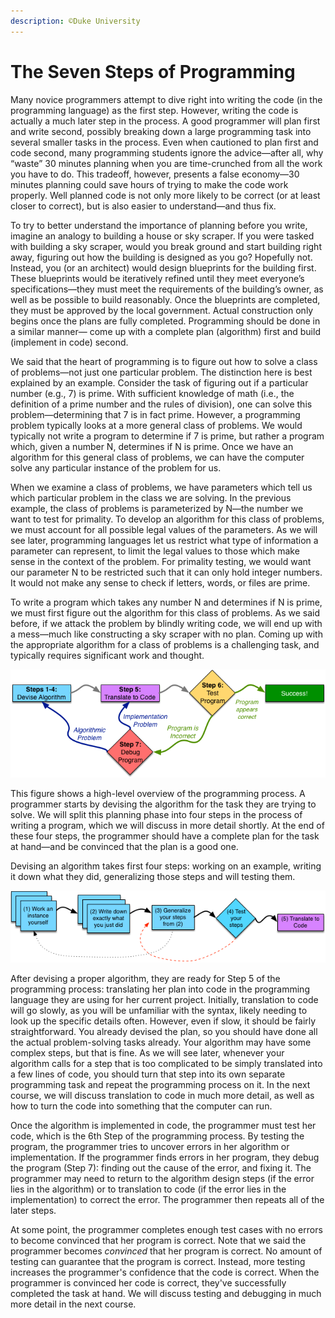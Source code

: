 ```yaml
---
description: ©Duke University
---
```


# The Seven Steps of Programming

Many novice programmers attempt to dive right into writing the code \(in the programming language\) as the first step. However, writing the code is actually a much later step in the process. A good programmer will plan first and write second, possibly breaking down a large programming task into several smaller tasks in the process. Even when cautioned to plan first and code second, many programming students ignore the advice—after all, why “waste” 30 minutes planning when you are time-crunched from all the work you have to do. This tradeoff, however, presents a false economy—30 minutes planning could save hours of trying to make the code work properly. Well planned code is not only more likely to be correct \(or at least closer to correct\), but is also easier to understand—and thus fix.

To try to better understand the importance of planning before you write, imagine an analogy to building a house or sky scraper. If you were tasked with building a sky scraper, would you break ground and start building right away, figuring out how the building is designed as you go? Hopefully not. Instead, you \(or an architect\) would design blueprints for the building first. These blueprints would be iteratively refined until they meet everyone’s specifications—they must meet the requirements of the building’s owner, as well as be possible to build reasonably. Once the blueprints are completed, they must be approved by the local government. Actual construction only begins once the plans are fully completed. Programming should be done in a similar manner— come up with a complete plan \(algorithm\) first and build \(implement in code\) second.

We said that the heart of programming is to figure out how to solve a class of problems—not just one particular problem. The distinction here is best explained by an example. Consider the task of figuring out if a particular number \(e.g., 7\) is prime. With sufficient knowledge of math \(i.e., the definition of a prime number and the rules of division\), one can solve this problem—determining that 7 is in fact prime. However, a programming problem typically looks at a more general class of problems. We would typically not write a program to determine if 7 is prime, but rather a program which, given a number N, determines if N is prime. Once we have an algorithm for this general class of problems, we can have the computer solve any particular instance of the problem for us.

When we examine a class of problems, we have parameters which tell us which particular problem in the class we are solving. In the previous example, the class of problems is parameterized by N—the number we want to test for primality. To develop an algorithm for this class of problems, we must account for all possible legal values of the parameters. As we will see later, programming languages let us restrict what type of information a parameter can represent, to limit the legal values to those which make sense in the context of the problem. For primality testing, we would want our parameter N to be restricted such that it can only hold integer numbers. It would not make any sense to check if letters, words, or files are prime.

To write a program which takes any number N and determines if N is prime, we must first figure out the algorithm for this class of problems. As we said before, if we attack the problem by blindly writing code, we will end up with a mess—much like constructing a sky scraper with no plan. Coming up with the appropriate algorithm for a class of problems is a challenging task, and typically requires significant work and thought.

![](../.gitbook/assets/qxjdiqxceeebgapiskr0eg_0bfe6c1d55d020d7b2180a90443b1c26_01_high_level_prog.png)

This figure shows a high-level overview of the programming process. A programmer starts by devising the algorithm for the task they are trying to solve. We will split this planning phase into four steps in the process of writing a program, which we will discuss in more detail shortly. At the end of these four steps, the programmer should have a complete plan for the task at hand—and be convinced that the plan is a good one.  
  
Devising an algorithm takes first four steps: working on an example, writing it down what they did, generalizing those steps and will testing them. 

![](../.gitbook/assets/kbp1hatheeebnhjf9kzsoa_80d7e65e9d1ab2fccd4b1d799964717f_01_steps_new.png)

After devising a proper algorithm, they are ready for Step 5 of the programming process: translating her plan into code in the programming language they are using for her current project. Initially, translation to code will go slowly, as you will be unfamiliar with the syntax, likely needing to look up the specific details often. However, even if slow, it should be fairly straightforward. You already devised the plan, so you should have done all the actual problem-solving tasks already. Your algorithm may have some complex steps, but that is fine. As we will see later, whenever your algorithm calls for a step that is too complicated to be simply translated into a few lines of code, you should turn that step into its own separate programming task and repeat the programming process on it. In the next course, we will discuss translation to code in much more detail, as well as how to turn the code into something that the computer can run.

Once the algorithm is implemented in code, the programmer must test her code, which is the 6th Step of the programming process. By testing the program, the programmer tries to uncover errors in her algorithm or implementation. If the programmer finds errors in her program, they debug the program \(Step 7\): finding out the cause of the error, and fixing it. The programmer may need to return to the algorithm design steps \(if the error lies in the algorithm\) or to translation to code \(if the error lies in the implementation\) to correct the error. The programmer then repeats all of the later steps.

At some point, the programmer completes enough test cases with no errors to become convinced that her program is correct. Note that we said the programmer becomes _convinced_ that her program is correct. No amount of testing can guarantee that the program is correct. Instead, more testing increases the programmer's confidence that the code is correct. When the programmer is convinced her code is correct, they've successfully completed the task at hand. We will discuss testing and debugging in much more detail in the next course.

